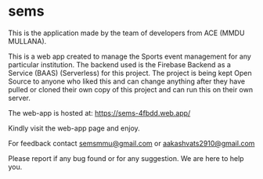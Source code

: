 # sems
This is the application made by the team of developers from ACE (MMDU MULLANA).

This is a web app created to manage the Sports event management for any particular institution.
The backend used is the Firebase Backend as a Service (BAAS) (Serverless) for this project. The project is being kept Open Source to anyone who liked this and can change anything after they have pulled or cloned their own copy of this project and can run this on their own server.

The web-app is hosted at: https://sems-4fbdd.web.app/

Kindly visit the web-app page and enjoy.

For feedback contact semsmmu@gmail.com or aakashvats2910@gmail.com

Please report if any bug found or for any suggestion. We are here to help you.
